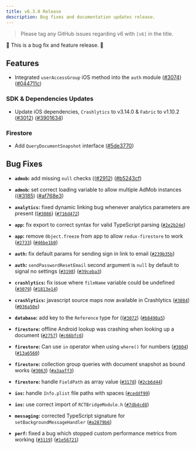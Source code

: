 ```yaml
---
title: v6.3.0 Release
description: Bug fixes and documentation updates release.
---
```


> Please tag any GitHub issues regarding v6 with `[v6]` in the title.

🐞 This is a bug fix and feature release. 🐞

## Features

- Integrated `userAccessGroup` iOS method into the `auth` module ([#3074](https://github.com/invertase/react-native-firebase/issues/3074)) ([#044711c](https://github.com/invertase/react-native-firebase/commit/044711cf7d70d65c1ecda039f047d2a6bf304770))

### SDK & Dependencies Updates

- Update iOS dependencies, `Crashlytics` to v3.14.0 & `Fabric` to v1.10.2 ([#3012](https://github.com/invertase/react-native-firebase/issues/3012)) ([#3901634](https://github.com/invertase/react-native-firebase/commit/39016346e419175119e863b2e2bff10166ddf40c))

### Firestore

- Add `QueryDocumentSnapshot` interface ([#5de3770](https://github.com/invertase/react-native-firebase/commit/5de37708daead91b849674b12fa5da761cbaf649))

## Bug Fixes

- **`admob`:** add missing `null` checks (([#2912](https://github.com/invertase/react-native-firebase/issues/2912)) ([#b5243cf](https://github.com/invertase/react-native-firebase/commit/b5243cf25a130d10160635c23846a20435995cad))

- **`admob`:** set correct loading variable to allow multiple AdMob instances (([#3185](https://github.com/invertase/react-native-firebase/issues/3185)) ([#af768e3](https://github.com/invertase/react-native-firebase/commit/af768e3eb57975bec8b4c0f0f50dd0f9e7418e27))

- **`analytics`:** fixed dynamic linking bug whenever analytics parameters are present (([`#3086`](https://github.com/invertase/react-native-firebase/issues/3086)) ([`#716d472`](https://github.com/invertase/react-native-firebase/commit/716d47262098c1ea3dcf56aaa8e04a4dcf0de6be))

- **`app`:** fix export to correct syntax for valid TypeScript parsing ([`#2e2b24e`](https://github.com/invertase/react-native-firebase/commit/2e2b24e51d43524c9ec5c7becd75b7dcbaca30be))

- **`app`:** remove `Object.freeze` from app to allow `redux-firestore` to work ([`#2733`](https://github.com/invertase/react-native-firebase/issues/2733)) ([`#46be1b0`](https://github.com/invertase/react-native-firebase/commit/46be1b0c996e976357f1190bede29559be94a162))

- **`auth`:** fix default params for sending sign in link to email ([`#239b35b`](https://github.com/invertase/react-native-firebase/commit/239b35b362289629fa4c46aa792f9b4200545d24))

- **`auth`:** `sendPasswordResetEmail` second argument is `null` by default to signal no settings ([`#3198`](https://github.com/invertase/react-native-firebase/issues/3198)) ([`#39ceba3`](https://github.com/invertase/react-native-firebase/commit/39ceba33eccf8f4dc6e0f3b4805f0034419742a9))

- **`crashlytics`:** fix issue where `fileName` variable could be undefined ([`#3079`](https://github.com/invertase/react-native-firebase/issues/3079)) ([`#1813e14`](https://github.com/invertase/react-native-firebase/commit/1813e14d581ef8f8a50606388468a98c046ac818))

- **`crashlytics`:** javascript source maps now available in Crashlytics ([`#3084`](https://github.com/invertase/react-native-firebase/issues/3084)) ([`#036a50e`](https://github.com/invertase/react-native-firebase/commit/036a50e7b8328ab51ee202300f91069edd2f4cf2))

- **`database`:** add key to the `Reference` type for (([`#3072`](https://github.com/invertase/react-native-firebase/issues/3072)) ([`#b8490a5`](https://github.com/invertase/react-native-firebase/commit/b8490a58a8844d88cd944e0b1d8d2fa3dfb3418f))

- **`firestore`:** offline Android lookup was crashing when looking up a document ([`#2757`](https://github.com/invertase/react-native-firebase/issues/2757)) ([`#c66bfc6`](https://github.com/invertase/react-native-firebase/commit/c66bfc61db8538cc9c1b15fa8a1c46f4cdbc580b))

- **`firestore`:** Can use `in` operator when using `where()` for numbers ([`#3004`](https://github.com/invertase/react-native-firebase/issues/3004)) ([`#13a6560`](https://github.com/invertase/react-native-firebase/commit/13a6560a403b353c46dff0a0a8c52fb64241f4f8))

- **`firestore`:** collection group queries with document snapshot as bound works ([`#3063`](https://github.com/invertase/react-native-firebase/issues/3063)) ([`#a3aaff3`](https://github.com/invertase/react-native-firebase/commit/a3aaff353f173a386af77c7302c7b23e55b28f2c))

- **`firestore`:** handle `FieldPath` as array value ([`#3178`](https://github.com/invertase/react-native-firebase/issues/3178)) ([`#2cb6d44`](https://github.com/invertase/react-native-firebase/commit/2cb6d44b77051f3831ed52b2687ce254d407904d))

- **`ios`:** handle `Info.plist` file paths with spaces ([`#ceddf99`](https://github.com/invertase/react-native-firebase/commit/ceddf996739204ce2c971eb1819bf11640b1cace))

- **`ios`:** use correct import of `RCTBridgeModule.h` ([`#7db4cd8`](https://github.com/invertase/react-native-firebase/commit/7db4cd883ab71f40fd8c9886c80d7e7489acbcc2))

- **`messaging`:** corrected TypeScript signature for `setBackgroundMessageHandler` ([`#a2879b6`](https://github.com/invertase/react-native-firebase/commit/a2879b60fda86232737a437f3c74110d4652aacd))

- **`perf`:** fixed a bug which stopped custom performance metrics from working ([`#3119`](https://github.com/invertase/react-native-firebase/issues/3119)) ([`#1e56721`](https://github.com/invertase/react-native-firebase/commit/1e567214e95b199c8d7a2ed2f804cffd83a89510))
